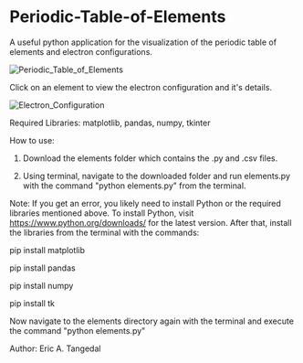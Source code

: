 # Periodic-Table-of-Elements
A useful python application for the visualization of the periodic table of elements and electron configurations.

![Periodic_Table_of_Elements](https://github.com/EricTangedal/Periodic-Table-of-Elements/assets/73506971/7503d09a-376d-4119-8bdc-0ef10ef98d6a)

Click on an element to view the electron configuration and it's details.

![Electron_Configuration](https://github.com/EricTangedal/Periodic-Table-of-Elements/assets/73506971/96a28237-53f3-4c73-8eda-22e532e2b119)

Required Libraries: matplotlib, pandas, numpy, tkinter

How to use:

1. Download the elements folder which contains the .py and .csv files.

2. Using terminal, navigate to the downloaded folder and run elements.py with the command "python elements.py" from the terminal.

Note: If you get an error, you likely need to install Python or the required libraries mentioned above. To install Python, visit https://www.python.org/downloads/ for the latest version. After that, install the libraries from the terminal with the commands: 

pip install matplotlib

pip install pandas

pip install numpy

pip install tk

Now navigate to the elements directory again with the terminal and execute the command "python elements.py" 

Author: Eric A. Tangedal
